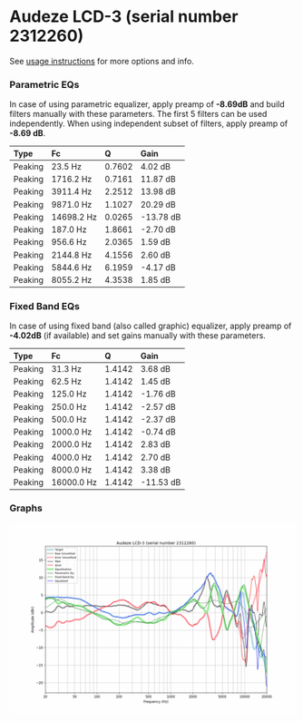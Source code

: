 # Audeze LCD-3 (serial number 2312260)
See [usage instructions](https://github.com/jaakkopasanen/AutoEq#usage) for more options and info.

### Parametric EQs
In case of using parametric equalizer, apply preamp of **-8.69dB** and build filters manually
with these parameters. The first 5 filters can be used independently.
When using independent subset of filters, apply preamp of **-8.69 dB**.

| Type    | Fc         |      Q | Gain      |
|:--------|:-----------|:-------|:----------|
| Peaking | 23.5 Hz    | 0.7602 | 4.02 dB   |
| Peaking | 1716.2 Hz  | 0.7161 | 11.87 dB  |
| Peaking | 3911.4 Hz  | 2.2512 | 13.98 dB  |
| Peaking | 9871.0 Hz  | 1.1027 | 20.29 dB  |
| Peaking | 14698.2 Hz | 0.0265 | -13.78 dB |
| Peaking | 187.0 Hz   | 1.8661 | -2.70 dB  |
| Peaking | 956.6 Hz   | 2.0365 | 1.59 dB   |
| Peaking | 2144.8 Hz  | 4.1556 | 2.60 dB   |
| Peaking | 5844.6 Hz  | 6.1959 | -4.17 dB  |
| Peaking | 8055.2 Hz  | 4.3538 | 1.85 dB   |

### Fixed Band EQs
In case of using fixed band (also called graphic) equalizer, apply preamp of **-4.02dB**
(if available) and set gains manually with these parameters.

| Type    | Fc         |      Q | Gain      |
|:--------|:-----------|:-------|:----------|
| Peaking | 31.3 Hz    | 1.4142 | 3.68 dB   |
| Peaking | 62.5 Hz    | 1.4142 | 1.45 dB   |
| Peaking | 125.0 Hz   | 1.4142 | -1.76 dB  |
| Peaking | 250.0 Hz   | 1.4142 | -2.57 dB  |
| Peaking | 500.0 Hz   | 1.4142 | -2.37 dB  |
| Peaking | 1000.0 Hz  | 1.4142 | -0.74 dB  |
| Peaking | 2000.0 Hz  | 1.4142 | 2.83 dB   |
| Peaking | 4000.0 Hz  | 1.4142 | 2.70 dB   |
| Peaking | 8000.0 Hz  | 1.4142 | 3.38 dB   |
| Peaking | 16000.0 Hz | 1.4142 | -11.53 dB |

### Graphs
![](./Audeze%20LCD-3%20(serial%20number%202312260).png)